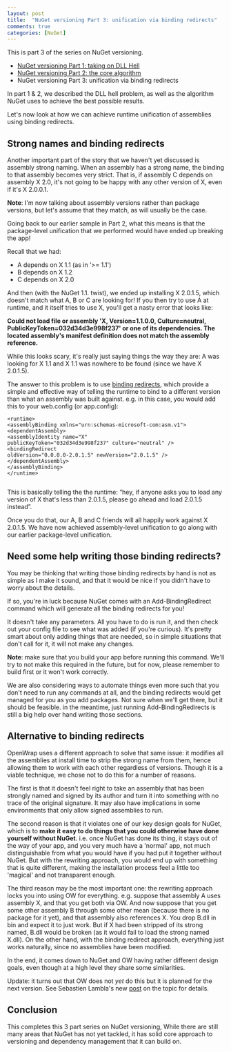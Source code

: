 ```yaml
---
layout: post
title:  "NuGet versioning Part 3: unification via binding redirects"
comments: true
categories: [NuGet]
---
```



This is part 3 of the series on NuGet versioning.
- [NuGet versioning Part 1: taking on DLL Hell](http://blog.davidebbo.com/2011/01/nuget-versioning-part-1-taking-on-dll.html)
- [NuGet versioning Part 2: the core algorithm](http://blog.davidebbo.com/2011/01/nuget-versioning-part-2-core-algorithm.html)
- NuGet versioning Part 3: unification via binding redirects

In part 1 &amp; 2, we described the DLL hell problem, as well as the algorithm NuGet uses to achieve the best possible results.

Let's now look at how we can achieve runtime unification of assemblies using binding redirects.

## Strong names and binding redirects

Another important part of the story that we haven't yet discussed is assembly strong naming. When an assembly has a strong name, the binding to that assembly becomes very strict. That is, if assembly C depends on assembly X 2.0, it's not going to be happy with any other version of X, even if it's X 2.0.0.1.

**Note**: I'm now talking about assembly versions rather than package versions, but let's assume that they match, as will usually be the case.

Going back to our earlier sample in Part 2, what this means is that the package-level unification that we performed would have ended up breaking the app!

Recall that we had:

- A depends on X 1.1 (as in '>= 1.1')  
- B depends on X 1.2  
- C depends on X 2.0


And then (with the NuGet 1.1. twist), we ended up installing X 2.0.1.5, which doesn't match what A, B or C are looking for! If you then try to use A at runtime, and it itself tries to use X, you'll get a nasty error that looks like:

**Could not load file or assembly 'X, Version=1.1.0.0, Culture=neutral, PublicKeyToken=032d34d3e998f237' or one of its dependencies. The located assembly's manifest definition does not match the assembly reference.**

While this looks scary, it's really just saying things the way they are: A was looking for X 1.1 and X 1.1 was nowhere to be found (since we have X 2.0.1.5).

The answer to this problem is to use [binding redirects](http://msdn.microsoft.com/en-us/library/twy1dw1e.aspx), which provide a simple and effective way of telling the runtime to bind to a different version than what an assembly was built against. e.g. in this case, you would add this to your web.config (or app.config):

```
<runtime>
<assemblyBinding xmlns="urn:schemas-microsoft-com:asm.v1">
<dependentAssembly>
<assemblyIdentity name="X"
publicKeyToken="032d34d3e998f237" culture="neutral" />
<bindingRedirect
oldVersion="0.0.0.0-2.0.1.5" newVersion="2.0.1.5" />
</dependentAssembly>
</assemblyBinding>
</runtime>


```

This is basically telling the the runtime: “hey, if anyone asks you to load any version of X that's less than 2.0.1.5, please go ahead and load 2.0.1.5 instead”.

Once you do that, our A, B and C friends will all happily work against X 2.0.1.5. We have now achieved assembly-level unification to go along with our earlier package-level unification.

## Need some help writing those binding redirects?

You may be thinking that writing those binding redirects by hand is not as simple as I make it sound, and that it would be nice if you didn't have to worry about the details.

If so, you're in luck because NuGet comes with an Add-BindingRedirect command which will generate all the binding redirects for you!

It doesn't take any parameters. All you have to do is run it, and then check out your config file to see what was added (if you're curious). It's pretty smart about only adding things that are needed, so in simple situations that don't call for it, it will not make any changes.

**Note**: make sure that you build your app before running this command. We'll try to not make this required in the future, but for now, please remember to build first or it won't work correctly.

We are also considering ways to automate things even more such that you don't need to run any commands at all, and the binding redirects would get managed for you as you add packages. Not sure when we'll get there, but it should be feasible. in the meantime, just running Add-BindingRedirects is still a big help over hand writing those sections.

## Alternative to binding redirects

OpenWrap uses a different approach to solve that same issue: it modifies all the assemblies at install time to strip the strong name from them, hence allowing them to work with each other regardless of versions. Though it is a viable technique, we chose not to do this for a number of reasons.

The first is that it doesn't feel right to take an assembly that has been strongly named and signed by its author and turn it into something with no trace of the original signature. It may also have implications in some environments that only allow signed assemblies to run.

The second reason is that it violates one of our key design goals for NuGet, which is to **make it easy to do things that you could otherwise have done yourself without NuGet**. i.e. once NuGet has done its thing, it stays out of the way of your app, and you very much have a 'normal' app, not much distinguishable from what you would have if you had put it together without NuGet. But with the rewriting approach, you would end up with something that is quite different, making the installation process feel a little too 'magical' and not transparent enough.

The third reason may be the most important one: the rewriting approach locks you into using OW for everything. e.g. suppose that assembly A uses assembly X, and that you get both via OW. And now suppose that you get some other assembly B through some other mean (because there is no package for it yet), and that assembly also references X. You drop B.dll in bin and expect it to just work. But if X had been stripped of its strong named, B.dll would be broken (as it would fail to load the strong named X.dll). On the other hand, with the binding redirect approach, everything just works naturally, since no assemblies have been modified.

In the end, it comes down to NuGet and OW having rather different design goals, even though at a high level they share some similarities.

Update: it turns out that OW does not *yet* do this but it is planned for the next version. See Sebastien Lambla's new [post](http://codebetter.com/sebastienlambla/2011/01/05/strong-naming-assemblies-and-openwrap/?utm_source=twitterfeed&amp;utm_medium=twitter&amp;utm_campaign=Feed%3A+CodeBetter+%28CodeBetter.Com%29) on the topic for details.

## Conclusion

This completes this 3 part series on NuGet versioning, While there are still many areas that NuGet has not yet tackled, it has solid core approach to versioning and dependency management that it can build on.

